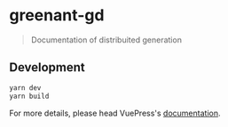 # greenant-gd

> Documentation of distribuited generation

## Development

```bash
yarn dev
yarn build
```

For more details, please head VuePress's [documentation](https://v1.vuepress.vuejs.org/).


